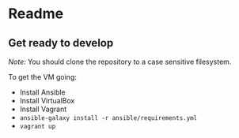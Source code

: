 # Readme #

## Get ready to develop ##

*Note:* You should clone the repository to a case sensitive filesystem.

To get the VM going:
* Install Ansible
* Install VirtualBox
* Install Vagrant
* `ansible-galaxy install -r ansible/requirements.yml`
* `vagrant up`

